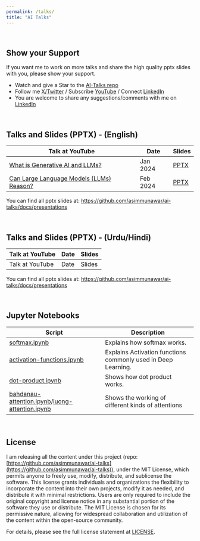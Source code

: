 ```yaml
---
permalink: /talks/
title: "AI Talks"
---
```

&nbsp;

## Show your Support
If you want me to work on more talks and share the high quality pptx slides with you, please show your support.

- Watch and give a Star to the [AI-Talks repo](https://github.com/asimmunawar/ai-talks)
- Follow me [X/Twitter](https://twitter.com/asimunawar) / Subscribe [YouTube](https://www.youtube.com/@asimmunawar) / Connect [LinkedIn](https://www.linkedin.com/in/asimmunawar/)
- You are welcome to share any suggestions/comments with me on [LinkedIn](https://www.linkedin.com/in/asimmunawar/)

&nbsp;

## Talks and Slides (PPTX) - (English)

| Talk at YouTube    | Date    | Slides  |
| ------------------ | ------- | ------- |
| [What is Generative AI and LLMs?](https://youtu.be/AneKPA_0b0s?si=mnalVtWn0xMS_PEp)  | Jan 2024   | [PPTX](https://github.com/asimmunawar/ai-talks/blob/main/docs/presentations/WhatIsGenAI202401.pptx) |
| [Can Large Language Models (LLMs) Reason?](https://youtu.be/RXG85xI23-o?si=4BTeNuh4iRQm9Asy) | Feb 2024 | [PPTX](https://github.com/asimmunawar/ai-talks/blob/main/docs/presentations/ReasoningWithLLMs202402.pptx) |

You can find all pptx slides at: https://github.com/asimmunawar/ai-talks/docs/presentations

&nbsp;

## Talks and Slides (PPTX) - (Urdu/Hindi)

| Talk at YouTube    | Date    | Slides  |
| ------------------ | ------- | ------- |
| Talk at YouTube    | Date    | Slides  |

You can find all pptx slides at: https://github.com/asimmunawar/ai-talks/docs/presentations

&nbsp;

## Jupyter Notebooks

| Script    | Description |
| ------ | ------- |
| [softmax.ipynb](https://github.com/asimmunawar/ai-talks/blob/main/src/jupyter-notebooks/softmax.ipynb)   | Explains how softmax works.    |
| [activation-functions.ipynb](https://github.com/asimmunawar/ai-talks/blob/main/src/jupyter-notebooks/activation-functions.ipynb)   | Explains Activation functions commonly used in Deep Learning.   |
| [dot-product.ipynb](https://github.com/asimmunawar/ai-talks/blob/main/src/jupyter-notebooks/dot-product.ipynb)   | Shows how dot product works.   |
| [bahdanau-attention.ipynb](https://github.com/asimmunawar/ai-talks/blob/main/src/jupyter-notebooks/bahdanau-attention.ipynb)/[luong-attention.ipynb](https://github.com/asimmunawar/ai-talks/blob/main/src/jupyter-notebooks/luong-attention.ipynb) | Shows the working of different kinds of attentions |

&nbsp;

## License
I am releasing all the content under this project (repo:[https://github.com/asimmunawar/ai-talks](https://github.com/asimmunawar/ai-talks)), under the MIT License, which permits anyone to freely use, modify, distribute, and sublicense the software. This license grants individuals and organizations the flexibility to incorporate the content into their own projects, modify it as needed, and distribute it with minimal restrictions. Users are only required to include the original copyright and license notice in any substantial portion of the software they use or distribute. The MIT License is chosen for its permissive nature, allowing for widespread collaboration and utilization of the content within the open-source community.

For details, please see the full license statement at [LICENSE](https://github.com/asimmunawar/ai-talks/blob/main/License).
